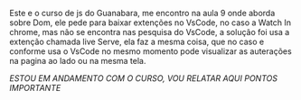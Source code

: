 Este e o curso de js do Guanabara, me encontro na aula 9 onde aborda sobre 
Dom, ele pede para baixar extenções no VsCode, no caso
a Watch In chrome, mas não se encontra nas pesquisa do VsCode, a solução 
foi usa a extenção chamada live Serve, ela faz a mesma coisa, que no 
caso e conforme usa o VsCode no mesmo momento pode visualizar as auterações 
na pagina ao lado ou na mesma tela. 

*ESTOU EM ANDAMENTO COM O CURSO, VOU RELATAR AQUI PONTOS IMPORTANTE*
